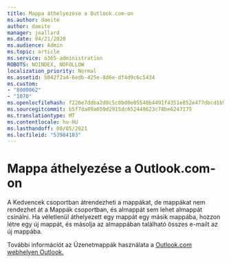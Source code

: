 ```yaml
---
title: Mappa áthelyezése a Outlook.com-on
ms.author: daeite
author: daeite
manager: joallard
ms.date: 04/21/2020
ms.audience: Admin
ms.topic: article
ms.service: o365-administration
ROBOTS: NOINDEX, NOFOLLOW
localization_priority: Normal
ms.assetid: 5042f2a4-6edb-425e-8d6e-df4d9c6c5434
ms.custom:
- "8000062"
- "1070"
ms.openlocfilehash: f226e7ddba2d0c5c0bd0e05540b4491f4351e852e477dbcd1b982478481f4642
ms.sourcegitcommit: b5f7da89a650d2915dc652449623c78be6247175
ms.translationtype: MT
ms.contentlocale: hu-HU
ms.lasthandoff: 08/05/2021
ms.locfileid: "53984103"
---
```

# <a name="move-a-folder-in-outlookcom"></a>Mappa áthelyezése a Outlook.com-on

A Kedvencek csoportban átrendezheti a mappákat, de mappákat  nem rendezhet át a Mappák csoportban, és almappát sem lehet almappát csinálni.  Ha véletlenül áthelyezett egy mappát egy másik mappába, hozzon létre egy új mappát, és másolja az almappában található összes e-mailt az új mappába.
  
További információt az Üzenetmappák használata a [Outlook.com webhelyen Outlook.](https://support.office.com/article/6bb0723a-f39f-4a8d-bb3f-fab5dcc2510a?wt.mc_id=Office_Outlook_com_Alchemy)
